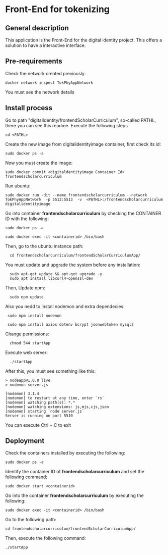 # Front-End for tokenizing
## General description
  This application is the Front-End for the digital identity project. This offers a solution to have a interactive interface.

## Pre-requirements
  Check the network created previously:

    docker network inspect TokPhyAppNetwork

  You must see the network details
 
## Install process
Go to path "digitalIdentity/frontendScholarCurriculum", so-called PATHL, there you can see this readme. Execute the following steps
      
    cd <PATHL>  
    
Create the new image from digitalidentityimage container, first check its id:
  
    sudo docker ps -a

Now you must create the image:      
    
    sudo docker commit <digitaldentityimage Container Id> frontendscholarcurriculum

Run ubuntu: 
      
    sudo docker run -dit --name frontendscholarcurriculum --network TokPhyAppNetwork  -p 5513:5513  -v  <PATHL>:/frontendscholarcurriculum   digitalidentityimage

Go into container **frontendscholarcurriculum** by checking the CONTAINER ID with the following:

    sudo docker ps -a
    
    sudo docker exec -it <containerid> /bin/bash

  Then, go to the ubuntu instance path:
      
      cd frontendscholarcurriculum/frontendScholarCurriculumApp/

  You must update and upgrade the system before any installation:

      sudo apt-get update && apt-get upgrade -y
      sudo apt install libcurl4-openssl-dev
  
  Then, Update npm:
      
      sudo npm update
  
  
  Also you nedd to install nodemon and extra dependecies:
      
     sudo npm install nodemon

     sudo npm install axios dotenv bcrypt jsonwebtoken mysql2

     
  Change permissions:
      
      chmod 544 startApp

  Execute web server:
      
      ./startApp
  
  After this, you must see something like this:
    
    > nodeapp@1.0.0 live
    > nodemon server.js

    [nodemon] 3.1.4
    [nodemon] to restart at any time, enter `rs`
    [nodemon] watching path(s): *.*
    [nodemon] watching extensions: js,mjs,cjs,json
    [nodemon] starting `node server.js`
    Server is running on port 5510
    

  You can execute Ctrl + C to exit

## Deployment
  
  Check the containers installed by executing the following:
    
    sudo docker ps -a

  Identify the container ID of **frontendscholarcurriculum** and set the following command:
    
    sudo docker start <containerid>

  Go into the container **frontendscholarcurriculum** by executing the following:
    
    sudo docker exec -it <containerid> /bin/bash

  Go to the following path:
    
    cd frontendscholarcurriculum/frontendScholarCurriculumApp/

  Then, execute the following command:
    
    ./startApp
